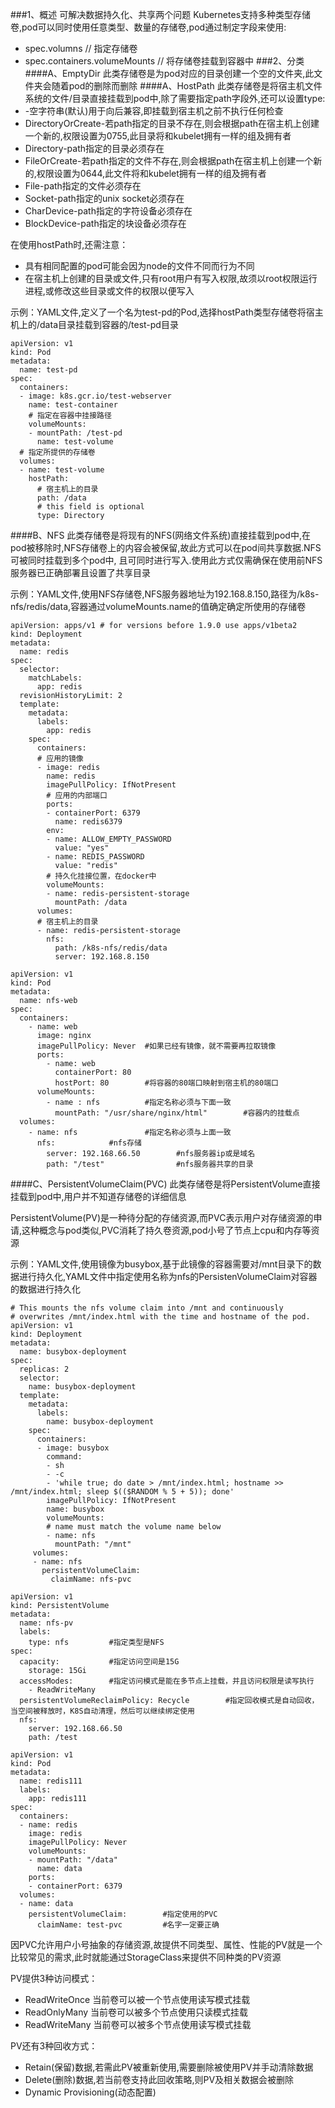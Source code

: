 ###1、概述
可解决数据持久化、共享两个问题
Kubernetes支持多种类型存储卷,pod可以同时使用任意类型、数量的存储卷,pod通过制定字段来使用:
* spec.volumns // 指定存储卷
* spec.containers.volumeMounts // 将存储卷挂载到容器中
###2、分类
####A、EmptyDir
此类存储卷是为pod对应的目录创建一个空的文件夹,此文件夹会随着pod的删除而删除
####A、HostPath
此类存储卷是将宿主机文件系统的文件/目录直接挂载到pod中,除了需要指定path字段外,还可以设置type:
* -空字符串(默认)用于向后兼容,即挂载到宿主机之前不执行任何检查
* DirectoryOrCreate-若path指定的目录不存在,则会根据path在宿主机上创建一个新的,权限设置为0755,此目录将和kubelet拥有一样的组及拥有者
* Directory-path指定的目录必须存在
* FileOrCreate-若path指定的文件不存在,则会根据path在宿主机上创建一个新的,权限设置为0644,此文件将和kubelet拥有一样的组及拥有者
* File-path指定的文件必须存在
* Socket-path指定的unix socket必须存在
* CharDevice-path指定的字符设备必须存在
* BlockDevice-path指定的块设备必须存在

在使用hostPath时,还需注意：
* 具有相同配置的pod可能会因为node的文件不同而行为不同
* 在宿主机上创建的目录或文件,只有root用户有写入权限,故须以root权限运行进程,或修改这些目录或文件的权限以便写入

示例：YAML文件,定义了一个名为test-pd的Pod,选择hostPath类型存储卷将宿主机上的/data目录挂载到容器的/test-pd目录
```
apiVersion: v1
kind: Pod
metadata:
  name: test-pd
spec:
  containers:
  - image: k8s.gcr.io/test-webserver
    name: test-container
    # 指定在容器中挂接路径
    volumeMounts:
    - mountPath: /test-pd
      name: test-volume
  # 指定所提供的存储卷
  volumes:
  - name: test-volume
    hostPath:
      # 宿主机上的目录
      path: /data
      # this field is optional
      type: Directory
```
####B、NFS
此类存储卷是将现有的NFS(网络文件系统)直接挂载到pod中,在pod被移除时,NFS存储卷上的内容会被保留,故此方式可以在pod间共享数据.NFS可被同时挂载到多个pod中,
且可同时进行写入.使用此方式仅需确保在使用前NFS服务器已正确部署且设置了共享目录

示例：YAML文件,使用NFS存储卷,NFS服务器地址为192.168.8.150,路径为/k8s-nfs/redis/data,容器通过volumeMounts.name的值确定确定所使用的存储卷
```
apiVersion: apps/v1 # for versions before 1.9.0 use apps/v1beta2
kind: Deployment
metadata:
  name: redis
spec:
  selector:
    matchLabels:
      app: redis
  revisionHistoryLimit: 2
  template:
    metadata:
      labels:
        app: redis
    spec:
      containers:
      # 应用的镜像
      - image: redis
        name: redis
        imagePullPolicy: IfNotPresent
        # 应用的内部端口
        ports:
        - containerPort: 6379
          name: redis6379
        env:
        - name: ALLOW_EMPTY_PASSWORD
          value: "yes"
        - name: REDIS_PASSWORD
          value: "redis"   
        # 持久化挂接位置，在docker中 
        volumeMounts:
        - name: redis-persistent-storage
          mountPath: /data
      volumes:
      # 宿主机上的目录
      - name: redis-persistent-storage
        nfs:
          path: /k8s-nfs/redis/data
          server: 192.168.8.150
```
```
apiVersion: v1
kind: Pod
metadata:
  name: nfs-web
spec:
  containers:
    - name: web
      image: nginx
      imagePullPolicy: Never  #如果已经有镜像，就不需要再拉取镜像
      ports:
        - name: web
          containerPort: 80
          hostPort: 80        #将容器的80端口映射到宿主机的80端口
      volumeMounts:
        - name : nfs          #指定名称必须与下面一致
          mountPath: "/usr/share/nginx/html"        #容器内的挂载点
  volumes:
    - name: nfs               #指定名称必须与上面一致
      nfs:            #nfs存储
        server: 192.168.66.50        #nfs服务器ip或是域名
        path: "/test"                #nfs服务器共享的目录
```
####C、PersistentVolumeClaim(PVC)
此类存储卷是将PersistentVolume直接挂载到pod中,用户并不知道存储卷的详细信息

PersistentVolume(PV)是一种待分配的存储资源,而PVC表示用户对存储资源的申请,这种概念与pod类似,PVC消耗了持久卷资源,pod小号了节点上cpu和内存等资源

示例：YAML文件,使用镜像为busybox,基于此镜像的容器需要对/mnt目录下的数据进行持久化,YAML文件中指定使用名称为nfs的PersistenVolumeClaim对容器的数据进行持久化
```
# This mounts the nfs volume claim into /mnt and continuously
# overwrites /mnt/index.html with the time and hostname of the pod. 
apiVersion: v1
kind: Deployment
metadata:  
  name: busybox-deployment
spec:  
  replicas: 2  
  selector:    
    name: busybox-deployment
  template:    
    metadata:      
      labels:        
        name: busybox-deployment    
    spec:      
      containers:      
      - image: busybox        
        command:          
        - sh          
        - -c          
        - 'while true; do date > /mnt/index.html; hostname >> /mnt/index.html; sleep $(($RANDOM % 5 + 5)); done'        
        imagePullPolicy: IfNotPresent        
        name: busybox
        volumeMounts:
        # name must match the volume name below          
        - name: nfs            
          mountPath: "/mnt"     
     volumes:      
     - name: nfs        
       persistentVolumeClaim:          
         claimName: nfs-pvc
```
```
apiVersion: v1
kind: PersistentVolume
metadata:
  name: nfs-pv
  labels:
    type: nfs         #指定类型是NFS
spec:
  capacity:           #指定访问空间是15G
    storage: 15Gi
  accessModes:        #指定访问模式是能在多节点上挂载，并且访问权限是读写执行
    - ReadWriteMany
  persistentVolumeReclaimPolicy: Recycle        #指定回收模式是自动回收，当空间被释放时，K8S自动清理，然后可以继续绑定使用
  nfs:
    server: 192.168.66.50
    path: /test
```
```
apiVersion: v1
kind: Pod
metadata:
  name: redis111
  labels:
    app: redis111
spec:
  containers:
  - name: redis
    image: redis
    imagePullPolicy: Never
    volumeMounts:
    - mountPath: "/data"
      name: data
    ports:
    - containerPort: 6379
  volumes:
  - name: data
    persistentVolumeClaim:        #指定使用的PVC
      claimName: test-pvc         #名字一定要正确
```
因PVC允许用户小号抽象的存储资源,故提供不同类型、属性、性能的PV就是一个比较常见的需求,此时就能通过StorageClass来提供不同种类的PV资源

PV提供3种访问模式：
* ReadWriteOnce 当前卷可以被一个节点使用读写模式挂载
* ReadOnlyMany 当前卷可以被多个节点使用只读模式挂载
* ReadWriteMany 当前卷可以被多个节点使用读写模式挂载

PV还有3种回收方式：
* Retain(保留)数据,若需此PV被重新使用,需要删除被使用PV并手动清除数据
* Delete(删除)数据,若当前卷支持此回收策略,则PV及相关数据会被删除
* Dynamic Provisioning(动态配置)